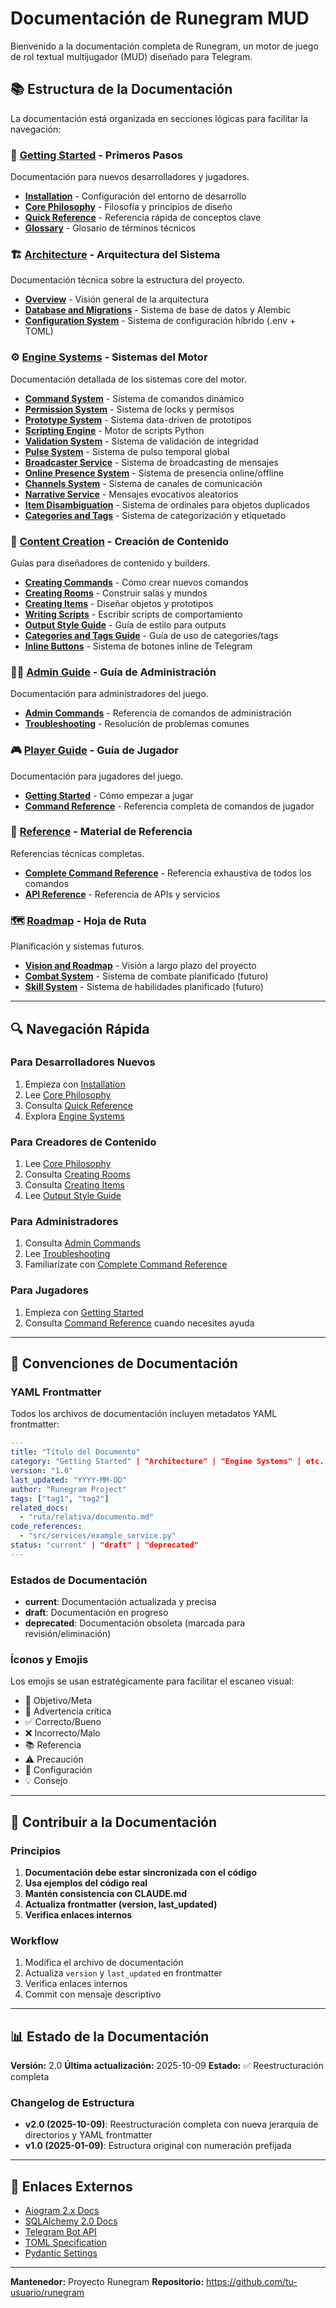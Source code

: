 # Documentación de Runegram MUD

Bienvenido a la documentación completa de Runegram, un motor de juego de rol textual multijugador (MUD) diseñado para Telegram.

## 📚 Estructura de la Documentación

La documentación está organizada en secciones lógicas para facilitar la navegación:

### 🚀 [Getting Started](getting-started/) - Primeros Pasos
Documentación para nuevos desarrolladores y jugadores.

- **[Installation](getting-started/installation.md)** - Configuración del entorno de desarrollo
- **[Core Philosophy](getting-started/core-philosophy.md)** - Filosofía y principios de diseño
- **[Quick Reference](getting-started/quick-reference.md)** - Referencia rápida de conceptos clave
- **[Glossary](getting-started/glossary.md)** - Glosario de términos técnicos

### 🏗️ [Architecture](architecture/) - Arquitectura del Sistema
Documentación técnica sobre la estructura del proyecto.

- **[Overview](architecture/overview.md)** - Visión general de la arquitectura
- **[Database and Migrations](architecture/database-migrations.md)** - Sistema de base de datos y Alembic
- **[Configuration System](architecture/configuration.md)** - Sistema de configuración híbrido (.env + TOML)

### ⚙️ [Engine Systems](engine-systems/) - Sistemas del Motor
Documentación detallada de los sistemas core del motor.

- **[Command System](engine-systems/command-system.md)** - Sistema de comandos dinámico
- **[Permission System](engine-systems/permission-system.md)** - Sistema de locks y permisos
- **[Prototype System](engine-systems/prototype-system.md)** - Sistema data-driven de prototipos
- **[Scripting Engine](engine-systems/scripting-engine.md)** - Motor de scripts Python
- **[Validation System](engine-systems/validation-system.md)** - Sistema de validación de integridad
- **[Pulse System](engine-systems/pulse-system.md)** - Sistema de pulso temporal global
- **[Broadcaster Service](engine-systems/broadcaster-service.md)** - Sistema de broadcasting de mensajes
- **[Online Presence System](engine-systems/online-presence.md)** - Sistema de presencia online/offline
- **[Channels System](engine-systems/channels-system.md)** - Sistema de canales de comunicación
- **[Narrative Service](engine-systems/narrative-service.md)** - Mensajes evocativos aleatorios
- **[Item Disambiguation](engine-systems/item-disambiguation.md)** - Sistema de ordinales para objetos duplicados
- **[Categories and Tags](engine-systems/categories-tags.md)** - Sistema de categorización y etiquetado

### 🎨 [Content Creation](content-creation/) - Creación de Contenido
Guías para diseñadores de contenido y builders.

- **[Creating Commands](content-creation/creating-commands.md)** - Cómo crear nuevos comandos
- **[Creating Rooms](content-creation/creating-rooms.md)** - Construir salas y mundos
- **[Creating Items](content-creation/creating-items.md)** - Diseñar objetos y prototipos
- **[Writing Scripts](content-creation/writing-scripts.md)** - Escribir scripts de comportamiento
- **[Output Style Guide](content-creation/output-style-guide.md)** - Guía de estilo para outputs
- **[Categories and Tags Guide](content-creation/categories-tags-guide.md)** - Guía de uso de categories/tags
- **[Inline Buttons](content-creation/inline-buttons.md)** - Sistema de botones inline de Telegram

### 👨‍💼 [Admin Guide](admin-guide/) - Guía de Administración
Documentación para administradores del juego.

- **[Admin Commands](admin-guide/admin-commands.md)** - Referencia de comandos de administración
- **[Troubleshooting](admin-guide/troubleshooting.md)** - Resolución de problemas comunes

### 🎮 [Player Guide](player-guide/) - Guía de Jugador
Documentación para jugadores del juego.

- **[Getting Started](player-guide/getting-started-player.md)** - Cómo empezar a jugar
- **[Command Reference](player-guide/command-reference.md)** - Referencia completa de comandos de jugador

### 📖 [Reference](reference/) - Material de Referencia
Referencias técnicas completas.

- **[Complete Command Reference](reference/complete-command-reference.md)** - Referencia exhaustiva de todos los comandos
- **[API Reference](reference/api-reference.md)** - Referencia de APIs y servicios

### 🗺️ [Roadmap](roadmap/) - Hoja de Ruta
Planificación y sistemas futuros.

- **[Vision and Roadmap](roadmap/vision.md)** - Visión a largo plazo del proyecto
- **[Combat System](roadmap/combat-system.md)** - Sistema de combate planificado (futuro)
- **[Skill System](roadmap/skill-system.md)** - Sistema de habilidades planificado (futuro)

---

## 🔍 Navegación Rápida

### Para Desarrolladores Nuevos
1. Empieza con [Installation](getting-started/installation.md)
2. Lee [Core Philosophy](getting-started/core-philosophy.md)
3. Consulta [Quick Reference](getting-started/quick-reference.md)
4. Explora [Engine Systems](engine-systems/)

### Para Creadores de Contenido
1. Lee [Core Philosophy](getting-started/core-philosophy.md)
2. Consulta [Creating Rooms](content-creation/creating-rooms.md)
3. Consulta [Creating Items](content-creation/creating-items.md)
4. Lee [Output Style Guide](content-creation/output-style-guide.md)

### Para Administradores
1. Consulta [Admin Commands](admin-guide/admin-commands.md)
2. Lee [Troubleshooting](admin-guide/troubleshooting.md)
3. Familiarízate con [Complete Command Reference](reference/complete-command-reference.md)

### Para Jugadores
1. Empieza con [Getting Started](player-guide/getting-started-player.md)
2. Consulta [Command Reference](player-guide/command-reference.md) cuando necesites ayuda

---

## 📝 Convenciones de Documentación

### YAML Frontmatter
Todos los archivos de documentación incluyen metadatos YAML frontmatter:

```yaml
---
title: "Título del Documento"
category: "Getting Started" | "Architecture" | "Engine Systems" | etc.
version: "1.0"
last_updated: "YYYY-MM-DD"
author: "Runegram Project"
tags: ["tag1", "tag2"]
related_docs:
  - "ruta/relativa/documento.md"
code_references:
  - "src/services/example_service.py"
status: "current" | "draft" | "deprecated"
---
```

### Estados de Documentación
- **current**: Documentación actualizada y precisa
- **draft**: Documentación en progreso
- **deprecated**: Documentación obsoleta (marcada para revisión/eliminación)

### Íconos y Emojis
Los emojis se usan estratégicamente para facilitar el escaneo visual:
- 🎯 Objetivo/Meta
- 🚨 Advertencia crítica
- ✅ Correcto/Bueno
- ❌ Incorrecto/Malo
- 📚 Referencia
- ⚠️ Precaución
- 🔧 Configuración
- 💡 Consejo

---

## 🤝 Contribuir a la Documentación

### Principios
1. **Documentación debe estar sincronizada con el código**
2. **Usa ejemplos del código real**
3. **Mantén consistencia con CLAUDE.md**
4. **Actualiza frontmatter (version, last_updated)**
5. **Verifica enlaces internos**

### Workflow
1. Modifica el archivo de documentación
2. Actualiza `version` y `last_updated` en frontmatter
3. Verifica enlaces internos
4. Commit con mensaje descriptivo

---

## 📊 Estado de la Documentación

**Versión:** 2.0
**Última actualización:** 2025-10-09
**Estado:** ✅ Reestructuración completa

### Changelog de Estructura
- **v2.0 (2025-10-09)**: Reestructuración completa con nueva jerarquía de directorios y YAML frontmatter
- **v1.0 (2025-01-09)**: Estructura original con numeración prefijada

---

## 🔗 Enlaces Externos

- [Aiogram 2.x Docs](https://docs.aiogram.dev/en/v2.25.1/)
- [SQLAlchemy 2.0 Docs](https://docs.sqlalchemy.org/en/20/)
- [Telegram Bot API](https://core.telegram.org/bots/api)
- [TOML Specification](https://toml.io/)
- [Pydantic Settings](https://docs.pydantic.dev/usage/settings/)

---

**Mantenedor:** Proyecto Runegram
**Repositorio:** https://github.com/tu-usuario/runegram
